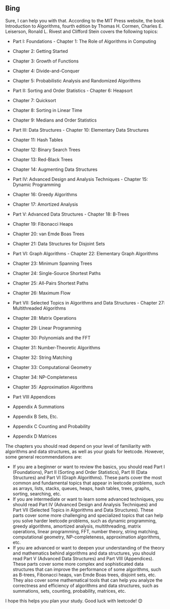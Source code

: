 ## Bing

Sure, I can help you with that. According to the MIT Press website, the book Introduction to Algorithms, fourth edition by Thomas H. Cormen, Charles E. Leiserson, Ronald L. Rivest and Clifford Stein covers the following topics:

-   Part I: Foundations - Chapter 1: The Role of Algorithms in Computing
-   Chapter 2: Getting Started
-   Chapter 3: Growth of Functions
-   Chapter 4: Divide-and-Conquer
-   Chapter 5: Probabilistic Analysis and Randomized Algorithms

-   Part II: Sorting and Order Statistics - Chapter 6: Heapsort
-   Chapter 7: Quicksort
-   Chapter 8: Sorting in Linear Time
-   Chapter 9: Medians and Order Statistics

-   Part III: Data Structures - Chapter 10: Elementary Data Structures
-   Chapter 11: Hash Tables
-   Chapter 12: Binary Search Trees
-   Chapter 13: Red-Black Trees
-   Chapter 14: Augmenting Data Structures

-   Part IV: Advanced Design and Analysis Techniques - Chapter 15: Dynamic Programming
-   Chapter 16: Greedy Algorithms
-   Chapter 17: Amortized Analysis

-   Part V: Advanced Data Structures - Chapter 18: B-Trees
-   Chapter 19: Fibonacci Heaps
-   Chapter 20: van Emde Boas Trees
-   Chapter 21: Data Structures for Disjoint Sets

-   Part VI: Graph Algorithms - Chapter 22: Elementary Graph Algorithms
-   Chapter 23: Minimum Spanning Trees
-   Chapter 24: Single-Source Shortest Paths
-   Chapter 25: All-Pairs Shortest Paths
-   Chapter 26: Maximum Flow

-   Part VII: Selected Topics in Algorithms and Data Structures - Chapter 27: Multithreaded Algorithms
-   Chapter 28: Matrix Operations
-   Chapter 29: Linear Programming
-   Chapter 30: Polynomials and the FFT
-   Chapter 31: Number-Theoretic Algorithms
-   Chapter 32: String Matching
-   Chapter 33: Computational Geometry
-   Chapter 34: NP-Completeness
-   Chapter 35: Approximation Algorithms

-   Part VIII Appendices
-   Appendix A Summations
-   Appendix B Sets, Etc.
-   Appendix C Counting and Probability
-   Appendix D Matrices

The chapters you should read depend on your level of familiarity with algorithms and data structures, as well as your goals for leetcode. However, some general recommendations are:

-   If you are a beginner or want to review the basics, you should read Part I (Foundations), Part II (Sorting and Order Statistics), Part III (Data Structures) and Part VI (Graph Algorithms). These parts cover the most common and fundamental topics that appear in leetcode problems, such as arrays, lists, stacks, queues, heaps, hash tables, trees, graphs, sorting, searching, etc.
-   If you are intermediate or want to learn some advanced techniques, you should read Part IV (Advanced Design and Analysis Techniques) and Part VII (Selected Topics in Algorithms and Data Structures). These parts cover some more challenging and specialized topics that can help you solve harder leetcode problems, such as dynamic programming, greedy algorithms, amortized analysis, multithreading, matrix operations, linear programming, FFT, number theory, string matching, computational geometry, NP-completeness, approximation algorithms, etc.
-   If you are advanced or want to deepen your understanding of the theory and mathematics behind algorithms and data structures, you should read Part V (Advanced Data Structures) and Part VIII (Appendices). These parts cover some more complex and sophisticated data structures that can improve the performance of some algorithms, such as B-trees, Fibonacci heaps, van Emde Boas trees, disjoint sets, etc. They also cover some mathematical tools that can help you analyze the correctness and efficiency of algorithms and data structures, such as summations, sets, counting, probability, matrices, etc.

I hope this helps you plan your study. Good luck with leetcode! 😊
